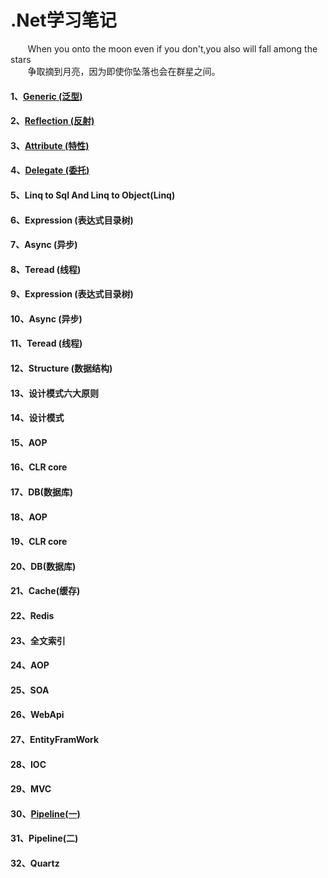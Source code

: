  # .Net学习笔记
 
 &nbsp;&nbsp;&nbsp;&nbsp;&nbsp;&nbsp;&nbsp;When you onto the moon even if you don't,you also will fall among the stars</br>
 &nbsp;&nbsp;&nbsp;&nbsp;&nbsp;&nbsp;&nbsp;争取摘到月亮，因为即使你坠落也会在群星之间。
 
 #### 1、[Generic (泛型)](https://github.com/yuxl01/read-Notes/blob/master/vedio/.Net%E9%AB%98%E7%BA%A7/Generic-1.md)
 #### 2、[Reflection (反射)](https://github.com/yuxl01/read-Notes/blob/master/vedio/.Net%E9%AB%98%E7%BA%A7/Reflection.md)
 #### 3、[Attribute (特性)](https://github.com/yuxl01/read-Notes/blob/master/vedio/.Net%E9%AB%98%E7%BA%A7/Attribute.md)
 #### 4、[Delegate (委托)](https://github.com/yuxl01/read-Notes/blob/master/vedio/.Net%E9%AB%98%E7%BA%A7/Delagate.md)
 #### 5、Linq to Sql And Linq to Object(Linq)
 #### 6、Expression (表达式目录树)
 #### 7、Async (异步)
 #### 8、Teread (线程)
 #### 9、Expression (表达式目录树)
 #### 10、Async (异步)
 #### 11、Teread (线程)
 #### 12、Structure (数据结构)
 #### 13、设计模式六大原则
 #### 14、设计模式
 #### 15、AOP 
 #### 16、CLR core
 #### 17、DB(数据库)
 #### 18、AOP 
 #### 19、CLR core
 #### 20、DB(数据库)
 #### 21、Cache(缓存)
 #### 22、Redis
 #### 23、全文索引
 #### 24、AOP 
 #### 25、SOA
 #### 26、WebApi
 #### 27、EntityFramWork 
 #### 28、IOC
 #### 29、MVC
 #### 30、[Pipeline(一)](https://github.com/yuxl01/read-Notes/blob/master/vedio/.Net%E9%AB%98%E7%BA%A7/Pipeline-1.md)
 #### 31、Pipeline(二)
 #### 32、Quartz
